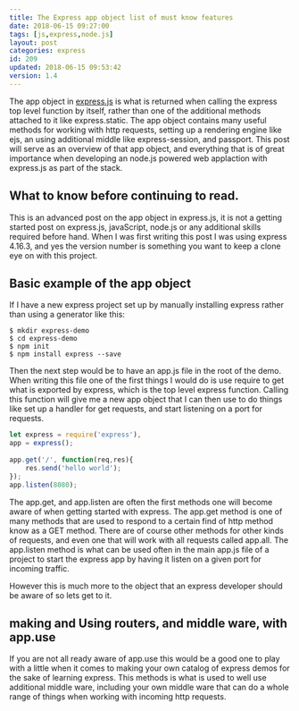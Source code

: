 ```yaml
---
title: The Express app object list of must know features
date: 2018-06-15 09:27:00
tags: [js,express,node.js]
layout: post
categories: express
id: 209
updated: 2018-06-15 09:53:42
version: 1.4
---
```


The app object in [express.js](https://expressjs.com/) is what is returned when calling the express top level function by itself, rather than one of the additional methods attached to it like express.static. The app object contains many useful methods for working with http requests, setting up a rendering engine like ejs, an using additional middle like express-session, and passport. This post will serve as an overview of that app object, and everything that is of great importance when developing an node.js powered web applaction with express.js as part of the stack.

<!-- more -->


## What to know before continuing to read.

This is an advanced post on the app object in express.js, it is not a getting started post on express.js, javaScript, node.js or any additional skills required before hand. When I was first writing this post I was using express 4.16.3, and yes the version number is something you want to keep a clone eye on with this project.


## Basic example of the app object

If I have a new express project set up by manually installing express rather than using a generator like this:

```
$ mkdir express-demo
$ cd express-demo
$ npm init
$ npm install express --save
```

Then the next step would be to have an app.js file in the root of the demo. When writing this file one of the first things I would do is use require to get what is exported by express, which is the top level express function. Calling this function will give me a new app object that I can then use to do things like set up a handler for get requests, and start listening on a port for requests.

```js
let express = require('express'),
app = express();
 
app.get('/', function(req,res){
    res.send('hello world');
});
app.listen(8080);
```

The app.get, and app.listen are often the first methods one will become aware of when getting started with express. The app.get method is one of many methods that are used to respond to a certain find of http method know as a GET method. There are of course other methods for other kinds of requests, and even one that will work with all requests called app.all. The app.listen method is what can be used often in the main app.js file of a project to start the express app by having it listen on a given port for incoming traffic.

However this is much more to the object that an express developer should be aware of so lets get to it.

## making and Using routers, and middle ware, with app.use

If you are not all ready aware of app.use this would be a good one to play with a little when it comes to making your own catalog of express demos for the sake of learning express. This methods is what is used to well use additional middle ware, including your own middle ware that can do a whole range of things when working with incoming http requests.